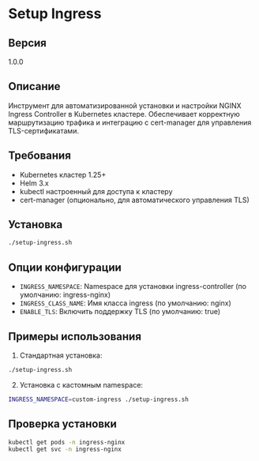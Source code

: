 # Setup Ingress

## Версия
1.0.0

## Описание
Инструмент для автоматизированной установки и настройки NGINX Ingress Controller в Kubernetes кластере. Обеспечивает корректную маршрутизацию трафика и интеграцию с cert-manager для управления TLS-сертификатами.

## Требования
- Kubernetes кластер 1.25+
- Helm 3.x
- kubectl настроенный для доступа к кластеру
- cert-manager (опционально, для автоматического управления TLS)

## Установка
```bash
./setup-ingress.sh
```

## Опции конфигурации
- `INGRESS_NAMESPACE`: Namespace для установки ingress-controller (по умолчанию: ingress-nginx)
- `INGRESS_CLASS_NAME`: Имя класса ingress (по умолчанию: nginx)
- `ENABLE_TLS`: Включить поддержку TLS (по умолчанию: true)

## Примеры использования
1. Стандартная установка:
```bash
./setup-ingress.sh
```

2. Установка с кастомным namespace:
```bash
INGRESS_NAMESPACE=custom-ingress ./setup-ingress.sh
```

## Проверка установки
```bash
kubectl get pods -n ingress-nginx
kubectl get svc -n ingress-nginx
```